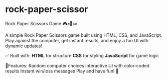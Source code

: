 # rock-paper-scissor
Rock Paper Scissors Game 🎮✊📄✂️

A simple Rock Paper Scissors game built using HTML, CSS, and JavaScript. Play against the computer, get instant results, and enjoy a fun UI with dynamic updates!

✅ Built with:
**HTML** for structure
**CSS** for styling
**JavaScript** for game logic 

🎯Features:
Random computer choices Interactive UI with color-coded results Instant win/loss messages Play and have fun! 🚀
 
